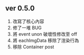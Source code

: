 ## ver 0.5.0

1. 改寫了核心內容
2. 修了一堆 BUG
3. 將 event unon 破壞性修改至 off
4. 將 eachImgData 移除了渲染行為
5. 移除 Container post